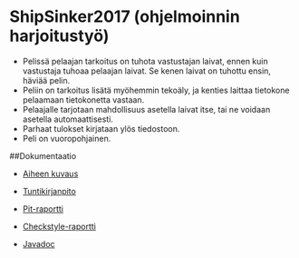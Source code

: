 # ShipSinker2017 (ohjelmoinnin harjoitustyö)





- Pelissä pelaajan tarkoitus on tuhota vastustajan laivat, ennen kuin vastustaja tuhoaa pelaajan laivat. Se kenen laivat on tuhottu ensin, häviää pelin.
- Peliin on tarkoitus lisätä myöhemmin tekoäly, ja kenties laittaa tietokone pelaamaan tietokonetta vastaan.
- Pelaajalle tarjotaan mahdollisuus asetella laivat itse, tai ne voidaan asetella automaattisesti.
- Parhaat tulokset kirjataan ylös tiedostoon.
- Peli on vuoropohjainen.

##Dokumentaatio
 - [Aiheen kuvaus](dokumentaatio/aiheenKuvausJaRakenne.md)

 - [Tuntikirjanpito](dokumentaatio/tuntikirjanpito.md)

 - [Pit-raportti](https://htmlpreview.github.io/?https://github.com/markokoskinen2037/shipsinker2017/blob/master/dokumentaatio/pit-raportti/index.html)

 - [Checkstyle-raportti](https://htmlpreview.github.io/?https://github.com/markokoskinen2037/shipsinker2017/blob/master/dokumentaatio/checkstyle-raportti/checkstyle.html)

 - [Javadoc](https://htmlpreview.github.io/?https://github.com/markokoskinen2037/shipsinker2017/blob/master/javadoc/index.html)

